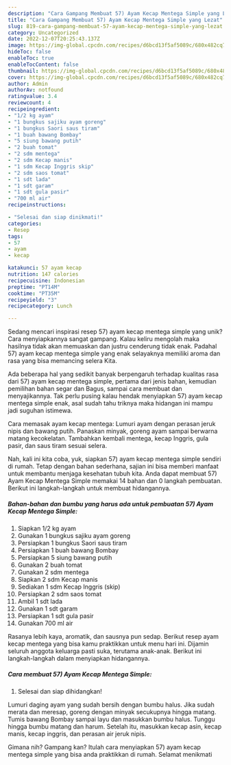 ```yaml
---
description: "Cara Gampang Membuat 57) Ayam Kecap Mentega Simple yang Lezat"
title: "Cara Gampang Membuat 57) Ayam Kecap Mentega Simple yang Lezat"
slug: 819-cara-gampang-membuat-57-ayam-kecap-mentega-simple-yang-lezat
category: Uncategorized
date: 2022-12-07T20:25:43.137Z
image: https://img-global.cpcdn.com/recipes/d6bcd13f5af5089c/680x482cq70/57-ayam-kecap-mentega-simple-foto-resep-utama.jpg
hideToc: false
enableToc: true
enableTocContent: false
thumbnail: https://img-global.cpcdn.com/recipes/d6bcd13f5af5089c/680x482cq70/57-ayam-kecap-mentega-simple-foto-resep-utama.jpg
cover: https://img-global.cpcdn.com/recipes/d6bcd13f5af5089c/680x482cq70/57-ayam-kecap-mentega-simple-foto-resep-utama.jpg
author: Admin
authorAv: notfound
ratingvalue: 3.4
reviewcount: 4
recipeingredient:
- "1/2 kg ayam"
- "1 bungkus sajiku ayam goreng"
- "1 bungkus Saori saus tiram"
- "1 buah bawang Bombay"
- "5 siung bawang putih"
- "2 buah tomat"
- "2 sdm mentega"
- "2 sdm Kecap manis"
- "1 sdm Kecap Inggris skip"
- "2 sdm saos tomat"
- "1 sdt lada"
- "1 sdt garam"
- "1 sdt gula pasir"
- "700 ml air"
recipeinstructions:

- "Selesai dan siap dinikmati!"
categories:
- Resep
tags:
- 57
- ayam
- kecap

katakunci: 57 ayam kecap 
nutrition: 147 calories
recipecuisine: Indonesian
preptime: "PT14M"
cooktime: "PT35M"
recipeyield: "3"
recipecategory: Lunch

---
```





Sedang mencari inspirasi resep 57) ayam kecap mentega simple yang unik? Cara menyiapkannya sangat gampang. Kalau keliru mengolah maka hasilnya tidak akan memuaskan dan justru cenderung tidak enak. Padahal 57) ayam kecap mentega simple yang enak selayaknya memiliki aroma dan rasa yang bisa memancing selera Kita.





Ada beberapa hal yang sedikit banyak berpengaruh terhadap kualitas rasa dari 57) ayam kecap mentega simple, pertama dari jenis bahan, kemudian pemilihan bahan segar dan Bagus, sampai cara membuat dan menyajikannya. Tak perlu pusing kalau hendak menyiapkan 57) ayam kecap mentega simple enak,      asal sudah tahu triknya maka hidangan ini mampu jadi suguhan istimewa.














Cara memasak ayam kecap mentega: Lumuri ayam dengan perasan jeruk nipis dan bawang putih. Panaskan minyak, goreng ayam sampai berwarna matang kecokelatan. Tambahkan kembali mentega, kecap Inggris, gula pasir, dan saus tiram sesuai selera.






Nah, kali ini kita coba, yuk, siapkan 57) ayam kecap mentega simple sendiri di rumah. Tetap dengan bahan sederhana, sajian ini bisa memberi manfaat untuk membantu menjaga kesehatan tubuh kita. Anda dapat membuat 57) Ayam Kecap Mentega Simple memakai 14 bahan dan 0 langkah pembuatan. Berikut ini langkah-langkah untuk membuat hidangannya.

<!--inarticleads1-->

##### Bahan-bahan dan bumbu yang harus ada untuk pembuatan 57) Ayam Kecap Mentega Simple:

1. Siapkan 1/2 kg ayam
1. Gunakan 1 bungkus sajiku ayam goreng
1. Persiapkan 1 bungkus Saori saus tiram
1. Persiapkan 1 buah bawang Bombay
1. Persiapkan 5 siung bawang putih
1. Gunakan 2 buah tomat
1. Gunakan 2 sdm mentega
1. Siapkan 2 sdm Kecap manis
1. Sediakan 1 sdm Kecap Inggris (skip)
1. Persiapkan 2 sdm saos tomat
1. Ambil 1 sdt lada
1. Gunakan 1 sdt garam
1. Persiapkan 1 sdt gula pasir
1. Gunakan 700 ml air


Rasanya lebih kaya, aromatik, dan sausnya pun sedap. Berikut resep ayam kecap mentega yang bisa kamu praktikkan untuk menu hari ini. Dijamin seluruh anggota keluarga pasti suka, terutama anak-anak. Berikut ini langkah-langkah dalam menyiapkan hidangannya. 

<!--inarticleads2-->

##### Cara membuat 57) Ayam Kecap Mentega Simple:


1. Selesai dan siap dihidangkan!

Lumuri daging ayam yang sudah bersih dengan bumbu halus. Jika sudah merata dan meresap, goreng dengan minyak secukupnya hingga matang. Tumis bawang Bombay sampai layu dan masukkan bumbu halus. Tunggu hingga bumbu matang dan harum. Setelah itu, masukkan kecap asin, kecap manis, kecap inggris, dan perasan air jeruk nipis. 

Gimana nih? Gampang kan? Itulah cara menyiapkan 57) ayam kecap mentega simple yang bisa anda praktikkan di rumah. Selamat menikmati
